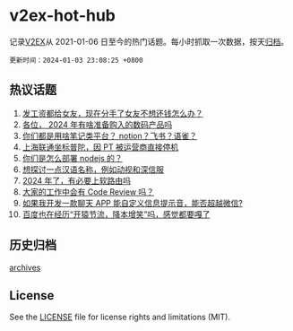 # v2ex-hot-hub

 记录[V2EX](https://www.v2ex.com/)从 2021-01-06 日至今的热门话题。每小时抓取一次数据，按天[归档](archives)。

`更新时间：2024-01-03 23:08:25 +0800`

## 热议话题

1. [发工资都给女友，现在分手了女友不想还钱怎么办？](https://www.v2ex.com/t/1005356)
1. [各位， 2024 年有啥准备购入的数码产品吗](https://www.v2ex.com/t/1005346)
1. [你们都是用啥笔记类平台？ notion？飞书？语雀？](https://www.v2ex.com/t/1005393)
1. [上海联通坐标普陀，因 PT 被运营商直接停机](https://www.v2ex.com/t/1005459)
1. [你们是怎么部署 nodejs 的？](https://www.v2ex.com/t/1005371)
1. [想探讨一点汉语名称，例如动视和深信服](https://www.v2ex.com/t/1005330)
1. [2024 年了，有必要上软路由吗](https://www.v2ex.com/t/1005335)
1. [大家的工作中会有 Code Review 吗？](https://www.v2ex.com/t/1005441)
1. [如果我开发一款聊天 APP 能自定义信息提示音，能否超越微信?](https://www.v2ex.com/t/1005514)
1. [百度也在经历“开猿节流，降本增笑”吗，感觉都要嘎了](https://www.v2ex.com/t/1005379)

## 历史归档

[archives](archives)

## License

See the [LICENSE](LICENSE) file for license rights and limitations (MIT).

